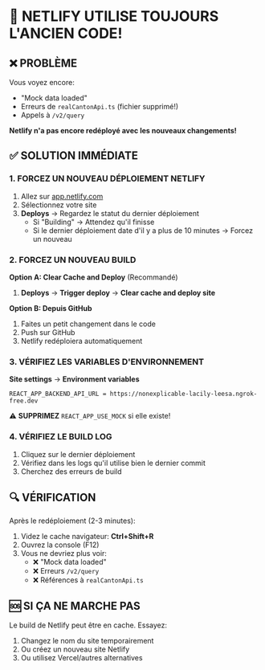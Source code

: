 # 🚨 NETLIFY UTILISE TOUJOURS L'ANCIEN CODE!

## ❌ PROBLÈME
Vous voyez encore:
- "Mock data loaded" 
- Erreurs de `realCantonApi.ts` (fichier supprimé!)
- Appels à `/v2/query`

**Netlify n'a pas encore redéployé avec les nouveaux changements!**

## ✅ SOLUTION IMMÉDIATE

### 1. FORCEZ UN NOUVEAU DÉPLOIEMENT NETLIFY

1. Allez sur [app.netlify.com](https://app.netlify.com)
2. Sélectionnez votre site
3. **Deploys** → Regardez le statut du dernier déploiement
   - Si "Building" → Attendez qu'il finisse
   - Si le dernier déploiement date d'il y a plus de 10 minutes → Forcez un nouveau

### 2. FORCEZ UN NOUVEAU BUILD

**Option A: Clear Cache and Deploy** (Recommandé)
1. **Deploys** → **Trigger deploy** → **Clear cache and deploy site**

**Option B: Depuis GitHub**
1. Faites un petit changement dans le code
2. Push sur GitHub
3. Netlify redéploiera automatiquement

### 3. VÉRIFIEZ LES VARIABLES D'ENVIRONNEMENT

**Site settings** → **Environment variables**
```
REACT_APP_BACKEND_API_URL = https://nonexplicable-lacily-leesa.ngrok-free.dev
```
⚠️ **SUPPRIMEZ** `REACT_APP_USE_MOCK` si elle existe!

### 4. VÉRIFIEZ LE BUILD LOG

1. Cliquez sur le dernier déploiement
2. Vérifiez dans les logs qu'il utilise bien le dernier commit
3. Cherchez des erreurs de build

## 🔍 VÉRIFICATION

Après le redéploiement (2-3 minutes):
1. Videz le cache navigateur: **Ctrl+Shift+R**
2. Ouvrez la console (F12)
3. Vous ne devriez plus voir:
   - ❌ "Mock data loaded"
   - ❌ Erreurs `/v2/query`
   - ❌ Références à `realCantonApi.ts`

## 🆘 SI ÇA NE MARCHE PAS

Le build de Netlify peut être en cache. Essayez:
1. Changez le nom du site temporairement
2. Ou créez un nouveau site Netlify
3. Ou utilisez Vercel/autres alternatives
